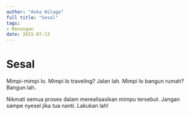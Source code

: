 ```yaml
---
author: "Aska Wilaga"
full title: "Sesal"
tags:
- Renungan
date: 2015-07-13
---
```


# Sesal

Mimpi-mimpi lo.
Mimpi lo traveling? Jalan lah.
Mimpi lo bangun rumah? Bangun lah.

Nikmati semua proses dalam merealisasikan mimpu tersebut.
Jangan sampe nyesel jika tua nanti.
Lakukan lah!